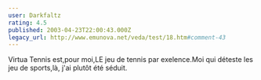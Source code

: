 ```yaml
---
user: Darkfaltz
rating: 4.5
published: 2003-04-23T22:00:43.000Z
legacy_url: http://www.emunova.net/veda/test/18.htm#comment-43
---
```

Virtua Tennis est,pour moi,LE jeu de tennis par exelence.Moi qui déteste les jeu de sports,là, j'ai plutôt été séduit.